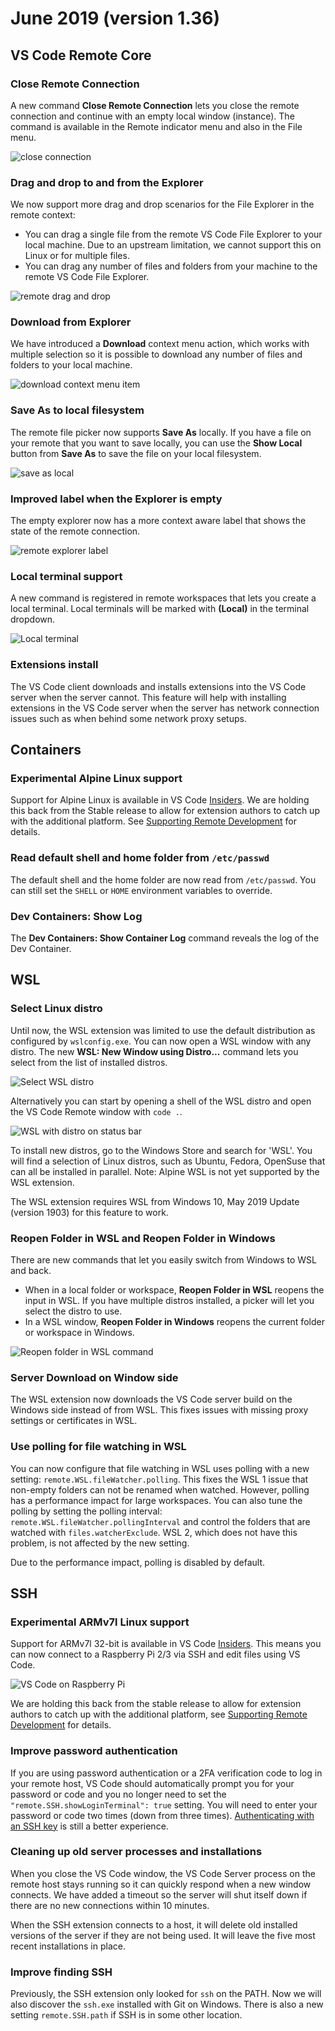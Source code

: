 # June 2019 (version 1.36)

## VS Code Remote Core

### Close Remote Connection

A new command **Close Remote Connection** lets you close the remote connection and continue with an empty local window (instance). The command is available in the Remote indicator menu and also in the File menu.

![close connection](images/1_36/close-connection.png)

### Drag and drop to and from the Explorer

We now support more drag and drop scenarios for the File Explorer in the remote context:

* You can drag a single file from the remote VS Code File Explorer to your local machine. Due to an upstream limitation, we cannot support this on Linux or for multiple files.
* You can drag any number of files and folders from your machine to the remote VS Code File Explorer.

![remote drag and drop](images/1_36/dnd.gif)

### Download from Explorer

We have introduced a **Download** context menu action, which works with multiple selection so it is possible to download any number of files and folders to your local machine.

![download context menu item](images/1_36/download.png)

### Save As to local filesystem

The remote file picker now supports **Save As** locally. If you have a file on your remote that you want to save locally, you can use the **Show Local** button from **Save As** to save the file on your local filesystem.

![save as local](images/1_36/save_local.png)

### Improved label when the Explorer is empty

The empty explorer now has a more context aware label that shows the state of the remote connection.

![remote explorer label](images/1_36/explorer-label.png)

### Local terminal support

A new command is registered in remote workspaces that lets you create a local terminal. Local terminals will be marked with **(Local)** in the terminal dropdown.

![Local terminal](images/1_36/terminal-local.png)

### Extensions install

The VS Code client downloads and installs extensions into the VS Code server when the server cannot. This feature will help with installing extensions in the VS Code server when the server has network connection issues such as when behind some network proxy setups.

## Containers

### Experimental Alpine Linux support

Support for Alpine Linux is available in VS Code [Insiders](https://code.visualstudio.com/insiders/). We are holding this back from the Stable release to allow for extension authors to catch up with the additional platform. See [Supporting Remote Development](https://code.visualstudio.com/api/advanced-topics/remote-extensions) for details.

### Read default shell and home folder from `/etc/passwd`

The default shell and the home folder are now read from `/etc/passwd`. You can still set the `SHELL` or `HOME` environment variables to override.

### Dev Containers: Show Log

The **Dev Containers: Show Container Log** command reveals the log of the Dev Container.

## WSL

### Select Linux distro

Until now, the WSL extension was limited to use the default distribution as configured by `wslconfig.exe`. You can now open a WSL window with any distro. The new **WSL: New Window using Distro...** command lets you select from the list of installed distros.

![Select WSL distro](images/1_36/select-distro.png)

Alternatively you can start by opening a shell of the WSL distro and open the VS Code Remote window with `code .`.

![WSL with distro on status bar](images/1_36/wsl-with-distro.png)

To install new distros, go to the Windows Store and search for 'WSL'. You will find a selection of Linux distros, such as Ubuntu, Fedora, OpenSuse that can all be installed in parallel. Note: Alpine WSL is not yet supported by the WSL extension.

The WSL extension requires WSL from Windows 10, May 2019 Update (version 1903) for this feature to work.

### Reopen Folder in WSL and Reopen Folder in Windows

There are new commands that let you easily switch from Windows to WSL and back.

* When in a local folder or workspace, **Reopen Folder in WSL** reopens the input in WSL. If you have multiple distros installed, a picker will let you select the distro to use.
* In a WSL window, **Reopen Folder in Windows** reopens the current folder or workspace in Windows.

![Reopen folder in WSL command](images/1_36/reopen-in-wsl.png)

### Server Download on Window side

The WSL extension now downloads the VS Code server build on the Windows side instead of from WSL. This fixes issues with missing proxy settings or certificates in WSL.

### Use polling for file watching in WSL

You can now configure that file watching in WSL uses polling with a new setting: `remote.WSL.fileWatcher.polling`. This fixes the WSL 1 issue that non-empty folders can not be renamed when watched. However, polling has a performance impact for large workspaces. You can also tune the polling by setting the polling interval: `remote.WSL.fileWatcher.pollingInterval` and control the folders that are watched with `files.watcherExclude`. WSL 2, which does not have this problem, is not affected by the new setting.

Due to the performance impact, polling is disabled by default.

## SSH

### Experimental ARMv7l Linux support

Support for ARMv7l 32-bit is available in VS Code [Insiders](https://code.visualstudio.com/insiders). This means you can now connect to a Raspberry Pi 2/3 via SSH and edit files using VS Code.

![VS Code on Raspberry Pi](images/1_36/rpi.png)

We are holding this back from the stable release to allow for extension authors to catch up with the additional platform, see [Supporting Remote Development](https://code.visualstudio.com/api/advanced-topics/remote-extensions) for details.

### Improve password authentication

If you are using password authentication or a 2FA verification code to log in your remote host, VS Code should automatically prompt you for your password or code and you no longer need to set the `"remote.SSH.showLoginTerminal": true` setting. You will need to enter your password or code two times (down from three times). [Authenticating with an SSH key](https://code.visualstudio.com/docs/remote/troubleshooting#_configuring-key-based-authentication) is still a better experience.

### Cleaning up old server processes and installations

When you close the VS Code window, the VS Code Server process on the remote host stays running so it can quickly respond when a new window connects. We have added a timeout so the server will shut itself down if there are no new connections within 10 minutes.

When the SSH extension connects to a host, it will delete old installed versions of the server if they are not being used. It will leave the five most recent installations in place.

### Improve finding SSH

Previously, the SSH extension only looked for `ssh` on the PATH. Now we will also discover the `ssh.exe` installed with Git on Windows. There is also a new setting `remote.SSH.path` if SSH is in some other location.
